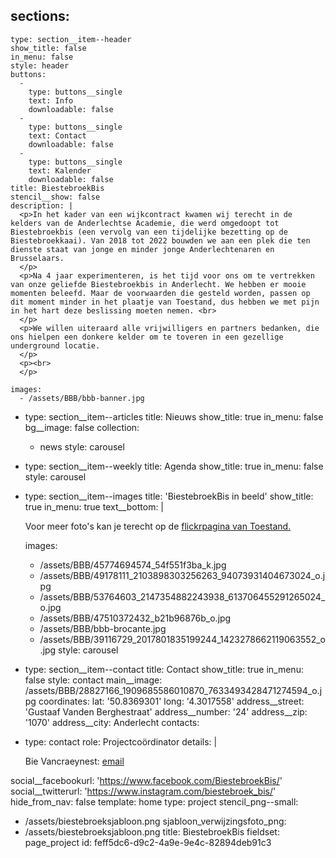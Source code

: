 sections:
  -
    type: section__item--header
    show_title: false
    in_menu: false
    style: header
    buttons:
      -
        type: buttons__single
        text: Info
        downloadable: false
      -
        type: buttons__single
        text: Contact
        downloadable: false
      -
        type: buttons__single
        text: Kalender
        downloadable: false
    title: BiestebroekBis
    stencil__show: false
    description: |
      <p>In het kader van een wijkcontract kwamen wij terecht in de kelders van de Anderlechtse Academie, die werd omgedoopt tot Biestebroekbis (een vervolg van een tijdelijke bezetting op de Biestebroekkaai). Van 2018 tot 2022 bouwden we aan een plek die ten dienste staat van jonge en minder jonge Anderlechtenaren en Brusselaars.
      </p>
      <p>Na 4 jaar experimenteren, is het tijd voor ons om te vertrekken van onze geliefde Biestebroekbis in Anderlecht. We hebben er mooie momenten beleefd. Maar de voorwaarden die gesteld worden, passen op dit moment minder in het plaatje van Toestand, dus hebben we met pijn in het hart deze beslissing moeten nemen. <br>
      </p>
      <p>We willen uiteraard alle vrijwilligers en partners bedanken, die ons hielpen een donkere kelder om te toveren in een gezellige underground locatie.
      </p>
      <p><br>
      </p>
      
    images:
      - /assets/BBB/bbb-banner.jpg
  -
    type: section__item--articles
    title: Nieuws
    show_title: true
    in_menu: false
    bg__image: false
    collection:
      - news
    style: carousel
  -
    type: section__item--weekly
    title: Agenda
    show_title: true
    in_menu: false
    style: carousel
  -
    type: section__item--images
    title: 'BiestebroekBis in beeld'
    show_title: true
    in_menu: true
    text__bottom: |
      <p>Voor meer foto's kan je terecht op de <a href="https://www.flickr.com/photos/169072903@N04/albums">flickrpagina van Toestand.</a>
      </p>
      
    images:
      - /assets/BBB/45774694574_54f551f3ba_k.jpg
      - /assets/BBB/49178111_2103898303256263_94073931404673024_o.jpg
      - /assets/BBB/53764603_2147354882243938_613706455291265024_o.jpg
      - /assets/BBB/47510372432_b21b96876b_o.jpg
      - /assets/BBB/bbb-brocante.jpg
      - /assets/BBB/39116729_2017801835199244_1423278662119063552_o.jpg
    style: carousel
  -
    type: section__item--contact
    title: Contact
    show_title: true
    in_menu: false
    style: contact
main__image: /assets/BBB/28827166_1909685586010870_7633493428471274594_o.jpg
coordinates:
  lat: '50.8369301'
  long: '4.3017558'
address__street: 'Gustaaf Vanden Berghestraat'
address__number: '24'
address__zip: '1070'
address__city: Anderlecht
contacts:
  -
    type: contact
    role: Projectcoördinator
    details: |
      <p>Bie Vancraeynest: <a href="mailto:bie@toestand.be">email</a><br>
      </p>
      
social__facebookurl: 'https://www.facebook.com/BiestebroekBis/'
social__twitterurl: 'https://www.instagram.com/biestebroek_bis/'
hide_from_nav: false
template: home
type: project
stencil_png--small:
  - /assets/biestebroeksjabloon.png
sjabloon_verwijzingsfoto_png:
  - /assets/biestebroeksjabloon.png
title: BiestebroekBis
fieldset: page_project
id: feff5dc6-d9c2-4a9e-9e4c-82894deb91c3
